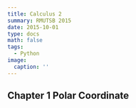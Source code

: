 ```yaml
---
title: Calculus 2
summary: RMUTSB 2015
date: 2015-10-01
type: docs
math: false
tags:
  - Python
image:
  caption: ''
---
```


## Chapter 1 Polar Coordinate
